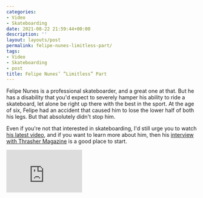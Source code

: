 ```yaml
---
categories:
- Video
- Skateboarding
date: 2021-08-22 21:59:44+00:00
description: ''
layout: layouts/post
permalink: felipe-nunes-limitless-part/
tags:
- Video
- Skateboarding
- post
title: Felipe Nunes’ ”Limitless” Part
---
```


Felipe Nunes is a professional skateboarder, and a great one at that. But he has a disability that you'd expect to severely hamper his ability to ride a skateboard, let alone be right up there with the best in the sport. At the age of six, Felipe had an accident that caused him to lose the lower half of both his legs. But that absolutely didn't stop him.

Even if you're not that interested in skateboarding, I'd still urge you to watch [his latest video](https://youtu.be/wRXktD5GOSo), and if you want to learn more about him, then his [interview with Thrasher Magazine](https://www.thrashermagazine.com/articles/felipe-nunes-interview/) is a good place to start.

<iframe width="200" height="113" src="https://www.youtube.com/embed/wRXktD5GOSo?feature=oembed" frameborder="0" allow="accelerometer; autoplay; clipboard-write; encrypted-media; gyroscope; picture-in-picture" allowfullscreen></iframe>